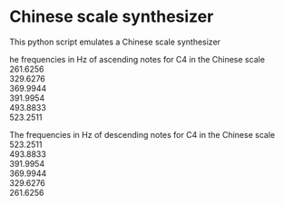 # Chinese scale synthesizer

This python script emulates a Chinese scale synthesizer

he frequencies in Hz of ascending notes for C4 in the Chinese scale\
261.6256\
329.6276\
369.9944\
391.9954\
493.8833\
523.2511

The frequencies in Hz of descending notes for C4 in the Chinese scale\
523.2511\
493.8833\
391.9954\
369.9944\
329.6276\
261.6256
